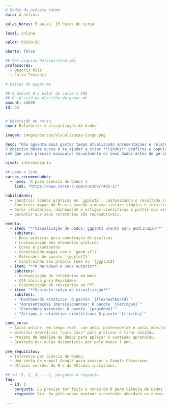 ```yaml
---
# Dados da próxima turma
data: A definir

aulas_horas: 5 aulas, 15 horas de curso

local: online

valor: R$500,00

aberto: false

## Ver arquivo data/pt/team.yml
professores:
  - Beatriz Milz
  - Julio Trecenti

# Coisas do pagar.me

## O amount é o valor do curso x 100
## O id está na planilha do pagar.me
amount: 50000
id: 63


# Descrição do curso
nome: Relatórios e visualização de dados

imagem: images/cursos/visualizacao-large.png

desc: "Não aguenta mais gastar tempo atualizando apresentações e relatórios repetitivos? Quer fazer um gráfico maravilhoso e o Excel te deixou na mão? Quer fazer gráficos lindos, simples e 100% reprodutíveis mas não sabe como? Se respondeu **sim** a qualquer uma dessas perguntas esse curso é pra você.
O objetivo deste curso é te ajudar a criar **lindos** gráficos e popular relatórios 100% reprodutíveis e automáticos,
sem que você precise manipular manualmente os seus dados antes de gerar os produtos finais."

nivel: intermediário

## nome e link
cursos_recomendados:
  - nome:  R para Ciência de Dados I
    link: "https://www.curso-r.com/cursos/r4ds-1/"

habilidades:
  - Construir lindos gráficos em `ggplot2`, customizando o resultado com base nas suas necessidades;
  - Construir mapas do Brasil usando a mesma sintaxe simples e intuitiva que você já conhece;
  - Gerar relatórios, dashboards e artigos científicos a partir dos seus códigos R, seja word, ppt, html ou pdf;
  - Garantir que seus relatórios são reprodutíveis.

ementa: 
  - item: "**Visualização de dados: ggplot2 pronto para publicação**"
    subitens: 
    - Boas práticas para construção de gráficos
    - Customização dos elementos gráficos
    - Cores e gradientes
    - Construindo mapas com o `geom_sf()`
    - Extensões do pacote `{ggplot2}`
    - Construindo seu próprio tema no `{ggplot2}`
  - item: "**R Markdown e seus outputs**"
    subitens: 
    - Customização de relatórios em Word
    - CSS básico para Rmarkdown
    - Customização de relatórios em PPT
  - item: "**Canivete suíço de visualização**"
    subitens:
    - "Dashboards estáticos: O pacote `{flexdashboard}`"
    - "Apresentações impressionantes: O pacote `{xaringan}`"
    - "Conteúdos extensos: O pacote `{pagedown}`"
    - "Artigos e relatórios científicos: O pacote `{rticles}`"
    
como_sera: 
  - Aulas online, em tempo real, com um(a) professor(a) e um(a) monitor(a).
  - Diversos exercícios “para casa” para praticar e tirar dúvidas.
  - Projeto de análise de dados para aplicar o conteúdo aprendido.
  - Gravação das aulas disponíveis por pelo menos 1 ano.
  
pre_requisitos:
  - Interesse por Ciência de Dados.
  - Uma conta de e-mail Google para acessar o Google Classroom.
  - Últimas versões do R e do RStudio instaladas.

## id (1, 2, 3, ...), pergunta e resposta
faq:
  - id: 1
    pergunta: Eu preciso ter feito o curso de R para Ciência de Dados I antes?
    resposta: Sim. Ou pelo menos dominar o conteúdo abordado no curso.
  
---
```


